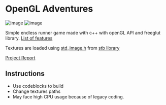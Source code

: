 # OpenGL Adventures
![image](https://user-images.githubusercontent.com/40205522/163989527-7e8dad3a-fde0-436d-99c1-3472e3cc48a8.png)
![image](https://user-images.githubusercontent.com/40205522/163989504-c55e2a7a-99fe-4d41-8604-d055126cb4d9.png)


Simple endless runner game made with c++ with openGL API and freeglut library.
[List of features](https://github.com/SaminYaser-work/CG-Project/projects/1)

Textures are loaded using [std_image.h](https://github.com/nothings/stb/blob/master/stb_image.h) from [stb library](https://github.com/nothings/stb)

[Project Report](https://www.academia.edu/78715394/OpenGL_Adventures?source=swp_share)

## Instructions
- Use codeblocks to build
- Change textures paths
- May face high CPU usage because of legacy coding.
